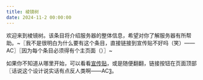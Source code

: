 ```yaml
---
title: 棱镜树
date: 2024-11-2 00:00:00
---
```


欢迎来到棱镜树。该条目将介绍服务器的整体信息，希望对你了解服务器有所帮助。~〖我不是很明白为什么要有这个条目，直接链接到宣传贴不好吗（笑）——AC〗〖因为每个条目必须得有个主页面（）〗~

如果你不知道从哪里开始，可以看看[宣传贴](https://wiki.mirror.bearcabbage.top/leaflet/)，或是随便翻翻，链接按钮在页面顶部〖话说这个设计说实话有点反人类啊——AC〗。
